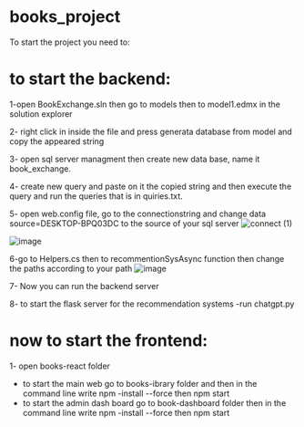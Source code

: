 # books_project
To start the project you need to:

# to start the backend:
1-open BookExchange.sln then go to models then to model1.edmx in the solution explorer

2- right click in inside the file and press generata database from model and copy the appeared string

3- open sql server managment then create new data base, name it book_exchange.

4- create new query and paste on it the copied string and then execute the query and run the queries that is in quiries.txt.

5- open web.config file, go to the connectionstring and change data source=DESKTOP-BPQ03DC to the source of your sql server
![connect (1)](https://github.com/yousefm3/books_project/assets/96112309/a49bdf34-6bc0-425b-870a-627a10c211d3)

![image](https://github.com/yousefm3/books_project/assets/96112309/0b053781-51dd-476b-93cb-6532470ba322)

6-go to Helpers.cs then to recommentionSysAsync function then change the paths according to your path
![image](https://github.com/yousefm3/books_project/assets/96112309/a3eb4f2c-2496-4467-aaca-49e0742bd902)

7- Now you can run the backend server

8- to start the flask server for the recommendation systems
   -run chatgpt.py

# now to start the frontend:
1- open books-react folder
  - to start the main web go to books-ibrary folder and then in the command line write npm -install --force then npm start
  - to start the admin dash board go to book-dashboard folder then in the command line write npm -install --force then npm start


